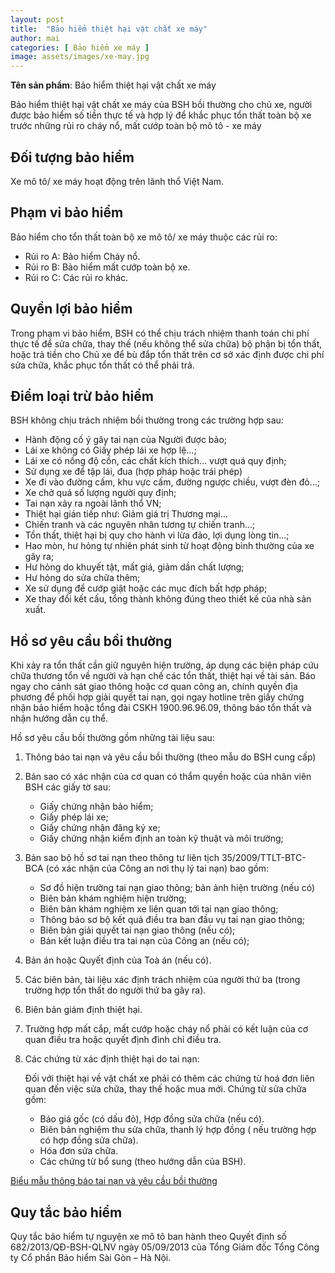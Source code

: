 ```yaml
---
layout: post
title:  "Bảo hiểm thiệt hại vật chất xe máy"
author: mai
categories: [ Bảo hiểm xe máy ]
image: assets/images/xe-may.jpg
---
```

**Tên sản phẩm**: Bảo hiểm thiệt hại vật chất xe máy

Bảo hiểm thiệt hại vật chất xe máy của BSH bồi thường cho chủ xe, người được bảo hiểm số tiền thực tế và hợp lý để khắc phục tổn thất toàn bộ xe trước những rủi ro cháy nổ, mất cướp toàn bộ mô tô - xe máy

## Đối tượng bảo hiểm

Xe mô tô/ xe máy hoạt động trên lãnh thổ Việt Nam.

## Phạm vi bảo hiểm
Bảo hiểm cho tổn thất toàn bộ xe mô tô/ xe máy thuộc các rủi ro:

- Rủi ro A: Bảo hiểm Cháy nổ.
- Rủi ro B: Bảo hiểm mất cướp toàn bộ xe.
- Rủi ro C: Các rủi ro khác.

## Quyền lợi bảo hiểm

Trong phạm vi bảo hiểm, BSH có thể chịu trách nhiệm thanh toán chi phí thực tế để sửa chữa, thay thế (nếu không thể sửa chữa) bộ phận bị tổn thất, hoặc trả tiền cho Chủ xe để bù đắp tổn thất trên cơ sở xác định được chi phí sửa chữa, khắc phục tổn thất có thể phải trả.

## Điểm loại trừ bảo hiểm

BSH không chịu trách nhiệm bồi thường trong các trường hợp sau:

- Hành động cố ý gây tai nạn của Người được bảo;
- Lái xe không có Giấy phép lái xe hợp lệ…;
- Lái xe có nồng độ cồn, các chất kích thích… vượt quá quy định;
- Sử dụng xe để tập lái, đua (hợp pháp hoặc trái phép)
- Xe đi vào đường cấm, khu vực cấm, đường ngược chiều, vượt đèn đỏ…;
- Xe chở quá số lượng người quy định;
- Tai nạn xảy ra ngoài lãnh thổ VN;
- Thiệt hại gián tiếp như: Giảm giá trị Thương mại…
- Chiến tranh và các nguyên nhân tương tự chiến tranh…;
- Tổn thất, thiệt hại bị quy cho hành vi lừa đảo, lợi dụng lòng tin…;
- Hao mòn, hư hỏng tự nhiên phát sinh từ hoạt động bình thường của xe gây ra;
- Hư hỏng do khuyết tật, mất giá, giảm dần chất lượng;
- Hư hỏng do sửa chữa thêm;
- Xe sử dụng để cướp giật hoặc các mục đích bất hợp pháp;
- Xe thay đổi kết cấu, tổng thành không đúng theo thiết kế của nhà sản xuất.

## Hồ sơ yêu cầu bồi thường
Khi xảy ra tổn thất cần giữ nguyên hiện trường, áp dụng các biện pháp cứu chữa thương tổn về người và hạn chế các tổn thất, thiệt hại về tài sản. Báo ngay cho cảnh sát giao thông hoặc cơ quan công an, chính quyền địa phương để phối hợp giải quyết tai nạn, gọi ngay hotline trên giấy chứng nhận bảo hiểm hoặc tổng đài CSKH 1900.96.96.09, thông báo tổn thất và nhận hướng dẫn cụ thể.

Hồ sơ yêu cầu bồi thường gồm những tài liệu sau:

1. Thông báo tai nạn và yêu cầu bồi thường (theo mẫu do BSH cung cấp)

2. Bản sao có xác nhận của cơ quan có thẩm quyền hoặc của nhân viên BSH các giấy tờ sau:

    - Giấy chứng nhận bảo hiểm;
    - Giấy phép lái xe;
    - Giấy chứng nhận đăng ký xe;
    - Giấy chứng nhận kiểm định an toàn kỹ thuật và môi trường;
3. Bản sao bộ hồ sơ tai nạn theo thông tư liên tịch 35/2009/TTLT-BTC- BCA (có xác nhận của Công an nơi thụ lý tai nạn) bao gồm:

    - Sơ đồ hiện trường tai nạn giao thông; bản ảnh hiện trường (nếu có)
    - Biên bản khám nghiệm hiện trường;
    - Biên bản khám nghiệm xe liên quan tới tai nạn giao thông;
    - Thông báo sơ  bộ kết quả điều tra ban đầu vụ tai nạn giao thông;
    - Biên bản giải quyết tai nạn giao thông (nếu có);
    - Bản kết luận điều tra tai nạn của Công an (nếu có);
4. Bản án hoặc Quyết định của Toà án (nếu có).

5. Các biên bản, tài liệu xác định trách nhiệm của người thứ ba (trong trường hợp tổn thất do người thứ ba gây ra).

6. Biên bản giám định thiệt hại.

7. Trường hợp mất cắp, mất cướp hoặc cháy nổ phải có kết luận của cơ quan điều tra hoặc quyết định đình chỉ điều tra.

8. Các chứng từ xác định thiệt hại do tai nạn:

    Đối với thiệt hại về vật chất xe phải có thêm các chứng từ hoá đơn liên quan đến việc sửa chữa, thay thế hoặc mua mới. Chứng từ sửa chữa gồm:

    - Báo giá gốc (có dấu đỏ), Hợp đồng sửa chữa (nếu có).
    - Biên bản nghiệm thu sửa chữa, thanh lý hợp đồng ( nếu trường hợp có hợp đồng sửa chữa).
    - Hóa đơn sửa chữa.
    - Các chứng từ bổ sung (theo hướng dẫn của BSH).

[Biểu mẫu thông báo tai nạn và yêu cầu bồi thường](https://bshc.com.vn/wp-content/uploads/2020/05/BM02-G%C4%90BT-XCG_BH-XCG.pdf)

## Quy tắc bảo hiểm

Quy tắc bảo hiểm tự nguyện xe mô tô ban hành theo Quyết định số 682/2013/QĐ-BSH-QLNV ngày 05/09/2013 của Tổng Giám đốc Tổng Công ty Cổ phần Bảo hiểm Sài Gòn – Hà Nội.